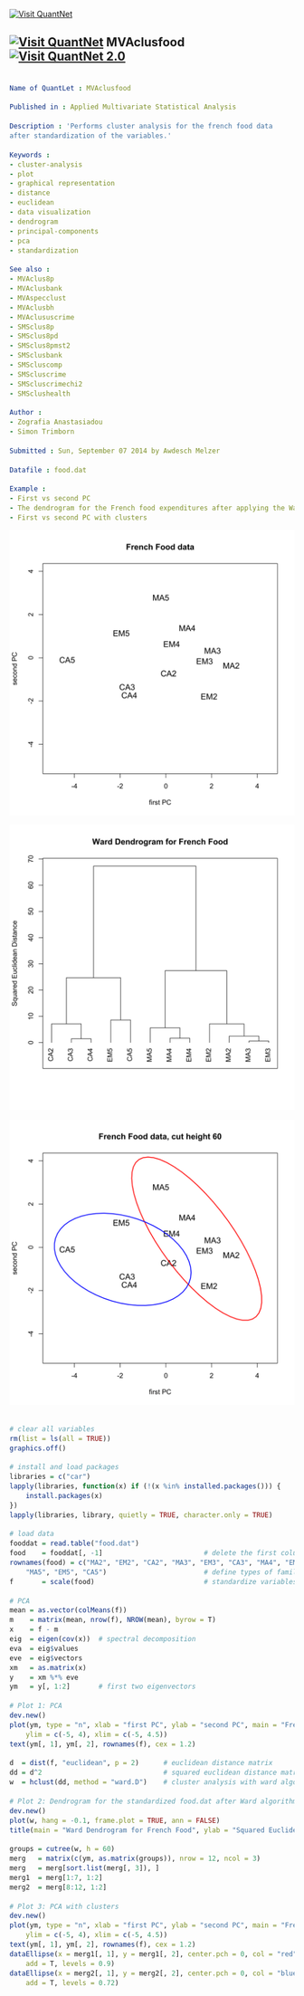 
[<img src="https://github.com/QuantLet/Styleguide-and-Validation-procedure/blob/master/pictures/banner.png" alt="Visit QuantNet">](http://quantlet.de/index.php?p=info)

## [<img src="https://github.com/QuantLet/Styleguide-and-Validation-procedure/blob/master/pictures/qloqo.png" alt="Visit QuantNet">](http://quantlet.de/) **MVAclusfood** [<img src="https://github.com/QuantLet/Styleguide-and-Validation-procedure/blob/master/pictures/QN2.png" width="60" alt="Visit QuantNet 2.0">](http://quantlet.de/d3/ia)

```yaml

Name of QuantLet : MVAclusfood

Published in : Applied Multivariate Statistical Analysis

Description : 'Performs cluster analysis for the french food data
after standardization of the variables.'

Keywords :
- cluster-analysis
- plot
- graphical representation
- distance
- euclidean
- data visualization
- dendrogram
- principal-components
- pca
- standardization

See also :
- MVAclus8p
- MVAclusbank
- MVAspecclust
- MVAclusbh
- MVAclususcrime
- SMSclus8p
- SMSclus8pd
- SMSclus8pmst2
- SMSclusbank
- SMScluscomp
- SMScluscrime
- SMScluscrimechi2
- SMSclushealth

Author :
- Zografia Anastasiadou
- Simon Trimborn

Submitted : Sun, September 07 2014 by Awdesch Melzer

Datafile : food.dat

Example :
- First vs second PC
- The dendrogram for the French food expenditures after applying the Ward algorithm
- First vs second PC with clusters
```

![Picture1](MVAclusfood-1-1.png)

![Picture2](MVAclusfood-2-1.png)

![Picture3](MVAclusfood-3-1.png)


```r

# clear all variables
rm(list = ls(all = TRUE))
graphics.off()

# install and load packages
libraries = c("car")
lapply(libraries, function(x) if (!(x %in% installed.packages())) {
    install.packages(x)
})
lapply(libraries, library, quietly = TRUE, character.only = TRUE)

# load data
fooddat = read.table("food.dat")
food    = fooddat[, -1]                         # delete the first column (types of families)
rownames(food) = c("MA2", "EM2", "CA2", "MA3", "EM3", "CA3", "MA4", "EM4", "CA4", 
    "MA5", "EM5", "CA5")                        # define types of families
f       = scale(food)                           # standardize variables

# PCA
mean = as.vector(colMeans(f))
m    = matrix(mean, nrow(f), NROW(mean), byrow = T)
x    = f - m
eig  = eigen(cov(x))  # spectral decomposition  
eva  = eig$values
eve  = eig$vectors
xm   = as.matrix(x)
y    = xm %*% eve
ym   = y[, 1:2]       # first two eigenvectors

# Plot 1: PCA
dev.new()
plot(ym, type = "n", xlab = "first PC", ylab = "second PC", main = "French Food data", 
    ylim = c(-5, 4), xlim = c(-5, 4.5))
text(ym[, 1], ym[, 2], rownames(f), cex = 1.2)

d  = dist(f, "euclidean", p = 2)      # euclidean distance matrix
dd = d^2                              # squared euclidean distance matrix                                  
w  = hclust(dd, method = "ward.D")    # cluster analysis with ward algorithm

# Plot 2: Dendrogram for the standardized food.dat after Ward algorithm
dev.new()
plot(w, hang = -0.1, frame.plot = TRUE, ann = FALSE)
title(main = "Ward Dendrogram for French Food", ylab = "Squared Euclidean Distance")

groups = cutree(w, h = 60)
merg   = matrix(c(ym, as.matrix(groups)), nrow = 12, ncol = 3)
merg   = merg[sort.list(merg[, 3]), ]
merg1  = merg[1:7, 1:2]
merg2  = merg[8:12, 1:2]

# Plot 3: PCA with clusters
dev.new()
plot(ym, type = "n", xlab = "first PC", ylab = "second PC", main = "French Food data, cut height 60", 
    ylim = c(-5, 4), xlim = c(-5, 4.5))
text(ym[, 1], ym[, 2], rownames(f), cex = 1.2)
dataEllipse(x = merg1[, 1], y = merg1[, 2], center.pch = 0, col = "red", plot.points = F, 
    add = T, levels = 0.9)
dataEllipse(x = merg2[, 1], y = merg2[, 2], center.pch = 0, col = "blue", plot.points = F, 
    add = T, levels = 0.72) 

```
